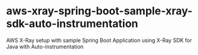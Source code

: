 # aws-xray-spring-boot-sample-xray-sdk-auto-instrumentation
AWS X-Ray setup with sample Spring Boot Application using X-Ray SDK for Java with Auto-instrumentation
